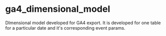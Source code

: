 # ga4_dimensional_model
DImensional model developed for GA4 export.  It is developed for one table for a particular date and it's corresponding event params.
